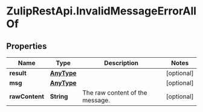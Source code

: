 # ZulipRestApi.InvalidMessageErrorAllOf

## Properties

Name | Type | Description | Notes
------------ | ------------- | ------------- | -------------
**result** | [**AnyType**](.md) |  | [optional] 
**msg** | [**AnyType**](.md) |  | [optional] 
**rawContent** | **String** | The raw content of the message.  | [optional] 


